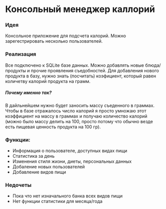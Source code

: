 # Консольный менеджер каллорий
### Идея
Консольное приложение для подсчета калорий. Можно зарегестрировать несколько пользователей.
### Реализация
Все подключено к SQLite базе данных. Можно добавлять новые блюда/продукты и прочие проявления съедобностей. Для добавления нового продукта в базу, нужно знать (посчитать) коэфициент, который равен количетву калорий продукта на грамм.
##### Почему именно так?
В дайльнейшем нужно будет заносить массу съеденного в граммах. Чтобы в базе отражалось число калорий я просто умножаю этот коэффициент на массу в граммах и получаю количество калорий (можно было массу делить на 100, просто потому что обычно везде есть пищевая ценность продукта на 100 гр).
### Функции:
* Информация о пользователе, доступных видах пищи
* Статистика за день
* Изменения стиля жизни, диеты, персональных данных
* Добаление новых пользователей
* Добавление видов пищи
### Недочеты
- Пока что нет изначального банка всех видов пищи
- Нет функции статистики для месяца/года
